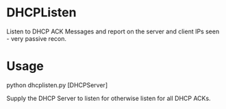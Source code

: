 # DHCPListen
Listen to DHCP ACK Messages and report on the server and client IPs seen - very passive recon.

# Usage
python dhcplisten.py [DHCPServer]

Supply the DHCP Server to listen for otherwise listen for all DHCP ACKs.
